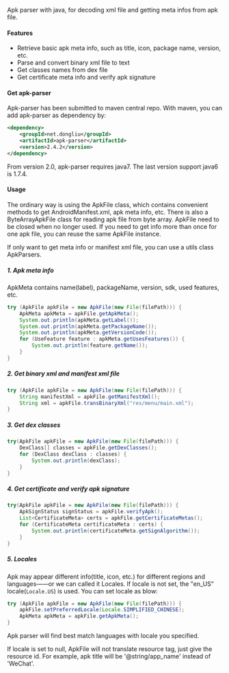 Apk parser with java, for decoding xml file and getting meta infos from apk file.

#### Features

* Retrieve basic apk meta info, such as title, icon, package name, version, etc.
* Parse and convert binary xml file to text 
* Get classes names from dex file
* Get certificate meta info and verify apk signature

#### Get apk-parser

Apk-parser has been submitted to maven central repo. With maven, you can add apk-parser as dependency by:
```xml
<dependency>
    <groupId>net.dongliu</groupId>
    <artifactId>apk-parser</artifactId>
    <version>2.4.2</version>
</dependency>
```
From version 2.0, apk-parser requires java7. The last version support java6 is 1.7.4.

#### Usage

The ordinary way is using the ApkFile class, which contains convenient methods to get AndroidManifest.xml, apk meta info, etc.
There is also a ByteArrayApkFile class for reading apk file from byte array.
ApkFile need to be closed when no longer used. If you need to get info more than once for one apk file, you can reuse the same ApkFile instance.

If only want to get meta info or manifest xml file, you can use a utils class ApkParsers.

##### 1. Apk meta info

ApkMeta contains name(label), packageName, version, sdk, used features, etc.

```java
try (ApkFile apkFile = new ApkFile(new File(filePath))) {
    ApkMeta apkMeta = apkFile.getApkMeta();
    System.out.println(apkMeta.getLabel());
    System.out.println(apkMeta.getPackageName());
    System.out.println(apkMeta.getVersionCode());
    for (UseFeature feature : apkMeta.getUsesFeatures()) {
        System.out.println(feature.getName());
    }
}
```
##### 2. Get binary xml and manifest xml file

```java
try (ApkFile apkFile = new ApkFile(new File(filePath))) {
    String manifestXml = apkFile.getManifestXml();
    String xml = apkFile.transBinaryXml("res/menu/main.xml");
}
```

##### 3. Get dex classes

```java
try(ApkFile apkFile = new ApkFile(new File(filePath))) {
    DexClass[] classes = apkFile.getDexClasses();
    for (DexClass dexClass : classes) {
        System.out.println(dexClass);
    }
}
```

##### 4. Get certificate and verify apk signature

```java
try(ApkFile apkFile = new ApkFile(new File(filePath))) {
    ApkSignStatus signStatus = apkFile.verifyApk();
    List<CertificateMeta> certs = apkFile.getCertificateMetas();
    for (CertificateMeta certificateMeta : certs) {
        System.out.println(certificateMeta.getSignAlgorithm());
    }
}
```

##### 5. Locales

Apk may appear different info(title, icon, etc.) for different regions and languages——or we can called it Locales.
If locale is not set, the "en_US" locale(<code>Locale.US</code>) is used. You can set locale as blow:

```java
try (ApkFile apkFile = new ApkFile(new File(filePath))) {
    apkFile.setPreferredLocale(Locale.SIMPLIFIED_CHINESE);
    ApkMeta apkMeta = apkFile.getApkMeta();
}
```

Apk parser will find best match languages with locale you specified.

If locale is set to null, ApkFile will not translate resource tag, just give the resource id.
For example, apk title will be '@string/app_name' instead of 'WeChat'.
